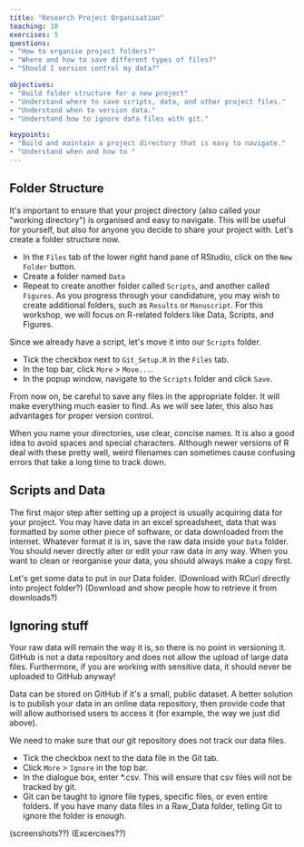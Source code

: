 ```yaml
---
title: "Research Project Organisation"
teaching: 10
exercises: 5
questions:
- "How to organise project folders?"
- "Where and how to save different types of files?"
- "Should I version control my data?"

objectives:
- "Build folder structure for a new project"
- "Understand where to save scripts, data, and other project files."
- "Understand when to version data."
- "Understand how to ignore data files with git."

keypoints:
- "Build and maintain a project directory that is easy to navigate."
- "Understand when and how to "
---
```



## Folder Structure

It's important to ensure that your project directory (also called your "working directory") is organised and easy to navigate. This will be useful for yourself, but also for anyone you decide to share your project with. Let's create a folder structure now. 

  - In the `Files` tab of the lower right hand pane of RStudio, click on the `New Folder` button. 
  - Create a folder named `Data`
  - Repeat to create another folder called `Scripts`, and another called `Figures`. As you progress through your candidature, you may wish to create additional folders, such as `Results` or `Manuscript`. For this workshop, we will focus on R-related folders like Data, Scripts, and Figures.
  
Since we already have a script, let's move it into our `Scripts` folder.
  - Tick the checkbox next to `Git_Setup.R` in the `Files` tab. 
  - In the top bar, click `More` > `Move...`.
  - In the popup window, navigate to the `Scripts` folder and click `Save`. 
  
From now on, be careful to save any files in the appropriate folder. It will make everything much easier to find. As we will see later, this also has advantages for proper version control. 

When you name your directories, use clear, concise names. It is also a good idea to avoid spaces and special characters. Although newer versions of R deal with these pretty well, weird filenames can sometimes cause confusing errors that take a long time to track down. 

## Scripts and Data

The first major step after setting up a project is usually acquiring data for your project. You may have data in an excel spreadsheet, data that was formatted by some other piece of software, or data downloaded from the internet. Whatever format it is in, save the raw data inside your `Data` folder. You should never directly alter or edit your raw data in any way. When you want to clean or reorganise your data, you should always make a copy first. 

Let's get some data to put in our Data folder. 
(Download with RCurl directly into project folder?)
(Download and show people how to retrieve it from downloads?)

## Ignoring stuff

Your raw data will remain the way it is, so there is no point in versioning it. 
GitHub is not a data repository and does not allow the upload of large data files. 
Furthermore, if you are working with sensitive data, it should never be uploaded to GitHub anyway! 

Data can be stored on GitHub if it's a small, public dataset. A better solution is to publish your data in an online data repository, then provide code that will allow authorised users to access it (for example, the way we just did above).

We need to make sure that our git repository does not track our data files. 
  - Tick the checkbox next to the data file in the Git tab.
  - Click `More` > `Ignore` in the top bar.
  - In the dialogue box, enter *.csv. This will ensure that csv files will not be tracked by git. 
  - Git can be taught to ignore file types, specific files, or even entire folders. If you have many data files in a Raw_Data folder, telling Git to ignore the folder is enough.
  
(screenshots??)
(Excercises??)
  




